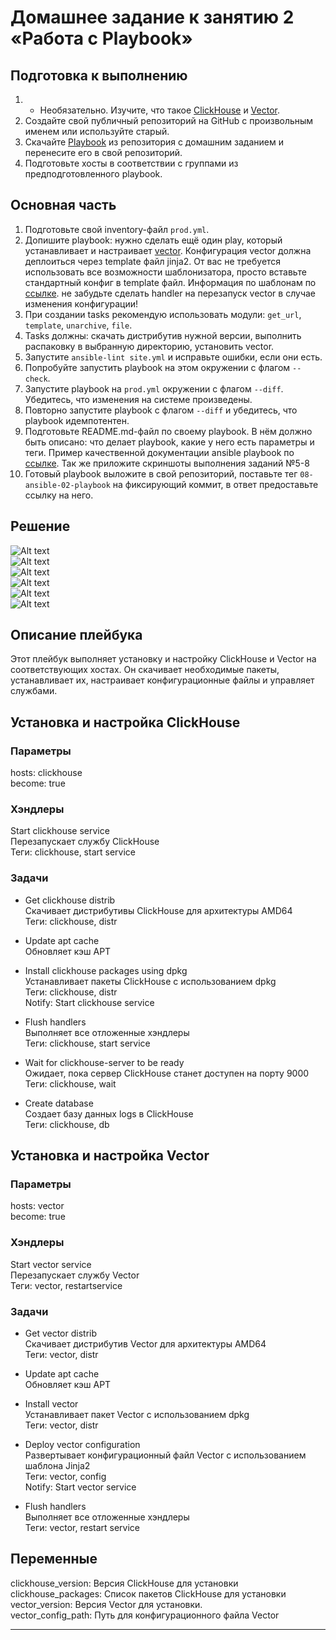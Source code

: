 # Домашнее задание к занятию 2 «Работа с Playbook»

## Подготовка к выполнению

1. * Необязательно. Изучите, что такое [ClickHouse](https://www.youtube.com/watch?v=fjTNS2zkeBs) и [Vector](https://www.youtube.com/watch?v=CgEhyffisLY).
2. Создайте свой публичный репозиторий на GitHub с произвольным именем или используйте старый.
3. Скачайте [Playbook](./playbook/) из репозитория с домашним заданием и перенесите его в свой репозиторий.
4. Подготовьте хосты в соответствии с группами из предподготовленного playbook.

## Основная часть

1. Подготовьте свой inventory-файл `prod.yml`.
2. Допишите playbook: нужно сделать ещё один play, который устанавливает и настраивает [vector](https://vector.dev). Конфигурация vector должна деплоиться через template файл jinja2. От вас не требуется использовать все возможности шаблонизатора, просто вставьте стандартный конфиг в template файл. Информация по шаблонам по [ссылке](https://www.dmosk.ru/instruktions.php?object=ansible-nginx-install). не забудьте сделать handler на перезапуск vector в случае изменения конфигурации!
3. При создании tasks рекомендую использовать модули: `get_url`, `template`, `unarchive`, `file`.
4. Tasks должны: скачать дистрибутив нужной версии, выполнить распаковку в выбранную директорию, установить vector.
5. Запустите `ansible-lint site.yml` и исправьте ошибки, если они есть.
6. Попробуйте запустить playbook на этом окружении с флагом `--check`.
7. Запустите playbook на `prod.yml` окружении с флагом `--diff`. Убедитесь, что изменения на системе произведены.
8. Повторно запустите playbook с флагом `--diff` и убедитесь, что playbook идемпотентен.
9. Подготовьте README.md-файл по своему playbook. В нём должно быть описано: что делает playbook, какие у него есть параметры и теги. Пример качественной документации ansible playbook по [ссылке](https://github.com/opensearch-project/ansible-playbook). Так же приложите скриншоты выполнения заданий №5-8
10. Готовый playbook выложите в свой репозиторий, поставьте тег `08-ansible-02-playbook` на фиксирующий коммит, в ответ предоставьте ссылку на него.

## Решение

![Alt text](images/5.1.png) </br>
![Alt text](images/5.2.png) </br>
![Alt text](images/5.3.png) </br>
![Alt text](images/6.png) </br>
![Alt text](images/7.png) </br>
![Alt text](images/8.png) </br>

## Описание плейбука

Этот плейбук выполняет установку и настройку ClickHouse и Vector на соответствующих хостах. Он скачивает необходимые пакеты, устанавливает их, настраивает конфигурационные файлы и управляет службами.

## Установка и настройка ClickHouse

### Параметры 
hosts: clickhouse </br>
become: true

### Хэндлеры 
Start clickhouse service </br>
Перезапускает службу ClickHouse </br>
Теги: clickhouse, start service

### Задачи 
* Get clickhouse distrib </br>
Скачивает дистрибутивы ClickHouse для архитектуры AMD64 </br>
Теги: clickhouse, distr

* Update apt cache </br>
Обновляет кэш APT

* Install clickhouse packages using dpkg  </br>
Устанавливает пакеты ClickHouse с использованием dpkg </br>
Теги: clickhouse, distr </br>
Notify: Start clickhouse service

* Flush handlers </br>
Выполняет все отложенные хэндлеры </br>
Теги: clickhouse, start service

* Wait for clickhouse-server to be ready </br>
Ожидает, пока сервер ClickHouse станет доступен на порту 9000 </br>
Теги: clickhouse, wait

* Create database </br>
Создает базу данных logs в ClickHouse </br>
Теги: clickhouse, db

## Установка и настройка Vector 

### Параметры 
hosts: vector </br>
become: true

### Хэндлеры 
Start vector service </br>
Перезапускает службу Vector </br>
Теги: vector, restartservice

### Задачи 
* Get vector distrib </br>
Скачивает дистрибутив Vector для архитектуры AMD64 </br>
Теги: vector, distr

* Update apt cache </br>
Обновляет кэш APT

* Install vector </br>
Устанавливает пакет Vector с использованием dpkg </br>
Теги: vector, distr

* Deploy vector configuration </br>
Развертывает конфигурационный файл Vector с использованием шаблона Jinja2 </br>
Теги: vector, config </br>
Notify: Start vector service

* Flush handlers </br>
Выполняет все отложенные хэндлеры </br>
Теги: vector, restart service

## Переменные 
clickhouse_version: Версия ClickHouse для установки </br>
clickhouse_packages: Список пакетов ClickHouse для установки </br>
vector_version: Версия Vector для установки. </br>
vector_config_path: Путь для конфигурационного файла Vector

---

